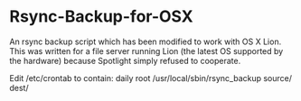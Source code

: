 # Rsync-Backup-for-OSX

An rsync backup script which has been modified to work with OS X Lion. This was written for a file server running Lion (the latest OS supported by the hardware) because Spotlight simply refused to cooperate.

Edit /etc/crontab to contain:
daily root /usr/local/sbin/rsync_backup source/ dest/
